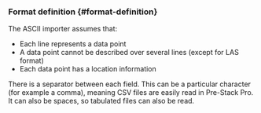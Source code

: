### Format definition {#format-definition}

The ASCII importer assumes that:

*   Each line represents a data point
*   A data point cannot be described over several lines (except for LAS format)
*   Each data point has a location information

There is a separator between each field. This can be a particular character (for example a comma), meaning CSV files are easily read in Pre-Stack Pro. It can also be spaces, so tabulated files can also be read.